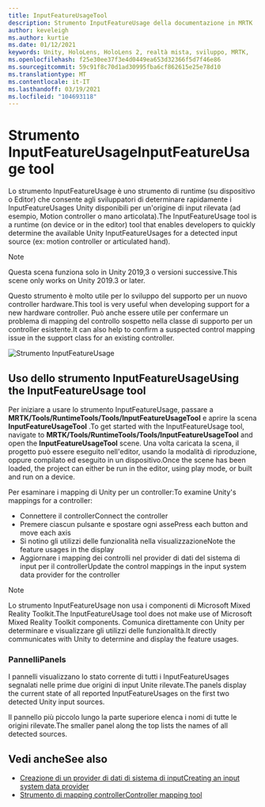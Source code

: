 ```yaml
---
title: InputFeatureUsageTool
description: Strumento InputFeatureUsage della documentazione in MRTK
author: keveleigh
ms.author: kurtie
ms.date: 01/12/2021
keywords: Unity, HoloLens, HoloLens 2, realtà mista, sviluppo, MRTK,
ms.openlocfilehash: f25e30ee37f3e4d0449ea653d32366f5d7f46e86
ms.sourcegitcommit: 59c91f8c70d1ad30995fba6cf862615e25e78d10
ms.translationtype: MT
ms.contentlocale: it-IT
ms.lasthandoff: 03/19/2021
ms.locfileid: "104693118"
---
```

# <a name="inputfeatureusage-tool"></a><span data-ttu-id="af063-104">Strumento InputFeatureUsage</span><span class="sxs-lookup"><span data-stu-id="af063-104">InputFeatureUsage tool</span></span>

<span data-ttu-id="af063-105">Lo strumento InputFeatureUsage è uno strumento di runtime (su dispositivo o Editor) che consente agli sviluppatori di determinare rapidamente i InputFeatureUsages Unity disponibili per un'origine di input rilevata (ad esempio, Motion controller o mano articolata).</span><span class="sxs-lookup"><span data-stu-id="af063-105">The InputFeatureUsage tool is a runtime (on device or in the editor) tool that enables developers to quickly determine the available Unity InputFeatureUsages for a detected input source (ex: motion controller or articulated hand).</span></span>

> [!NOTE]
> <span data-ttu-id="af063-106">Questa scena funziona solo in Unity 2019,3 o versioni successive.</span><span class="sxs-lookup"><span data-stu-id="af063-106">This scene only works on Unity 2019.3 or later.</span></span>

<span data-ttu-id="af063-107">Questo strumento è molto utile per lo sviluppo del supporto per un nuovo controller hardware.</span><span class="sxs-lookup"><span data-stu-id="af063-107">This tool is very useful when developing support for a new hardware controller.</span></span> <span data-ttu-id="af063-108">Può anche essere utile per confermare un problema di mapping del controllo sospetto nella classe di supporto per un controller esistente.</span><span class="sxs-lookup"><span data-stu-id="af063-108">It can also help to confirm a suspected control mapping issue in the support class for an existing controller.</span></span>

![Strumento InputFeatureUsage](../images/controller-mapping-tool/InputFeatureUsages.png)

## <a name="using-the-inputfeatureusage-tool"></a><span data-ttu-id="af063-110">Uso dello strumento InputFeatureUsage</span><span class="sxs-lookup"><span data-stu-id="af063-110">Using the InputFeatureUsage tool</span></span>

<span data-ttu-id="af063-111">Per iniziare a usare lo strumento InputFeatureUsage, passare a **MRTK/Tools/RuntimeTools/Tools/InputFeatureUsageTool** e aprire la scena **InputFeatureUsageTool** .</span><span class="sxs-lookup"><span data-stu-id="af063-111">To get started with the InputFeatureUsage tool, navigate to **MRTK/Tools/RuntimeTools/Tools/InputFeatureUsageTool** and open the **InputFeatureUsageTool** scene.</span></span> <span data-ttu-id="af063-112">Una volta caricata la scena, il progetto può essere eseguito nell'editor, usando la modalità di riproduzione, oppure compilato ed eseguito in un dispositivo.</span><span class="sxs-lookup"><span data-stu-id="af063-112">Once the scene has been loaded, the project can either be run in the editor, using play mode, or built and run on a device.</span></span>

<span data-ttu-id="af063-113">Per esaminare i mapping di Unity per un controller:</span><span class="sxs-lookup"><span data-stu-id="af063-113">To examine Unity's mappings for a controller:</span></span>

- <span data-ttu-id="af063-114">Connettere il controller</span><span class="sxs-lookup"><span data-stu-id="af063-114">Connect the controller</span></span>
- <span data-ttu-id="af063-115">Premere ciascun pulsante e spostare ogni asse</span><span class="sxs-lookup"><span data-stu-id="af063-115">Press each button and move each axis</span></span>
- <span data-ttu-id="af063-116">Si notino gli utilizzi delle funzionalità nella visualizzazione</span><span class="sxs-lookup"><span data-stu-id="af063-116">Note the feature usages in the display</span></span>
- <span data-ttu-id="af063-117">Aggiornare i mapping dei controlli nel provider di dati del sistema di input per il controller</span><span class="sxs-lookup"><span data-stu-id="af063-117">Update the control mappings in the input system data provider for the controller</span></span>

> [!NOTE]
> <span data-ttu-id="af063-118">Lo strumento InputFeatureUsage non usa i componenti di Microsoft Mixed Reality Toolkit.</span><span class="sxs-lookup"><span data-stu-id="af063-118">The InputFeatureUsage tool does not make use of Microsoft Mixed Reality Toolkit components.</span></span> <span data-ttu-id="af063-119">Comunica direttamente con Unity per determinare e visualizzare gli utilizzi delle funzionalità.</span><span class="sxs-lookup"><span data-stu-id="af063-119">It directly communicates with Unity to determine and display the feature usages.</span></span>

### <a name="panels"></a><span data-ttu-id="af063-120">Pannelli</span><span class="sxs-lookup"><span data-stu-id="af063-120">Panels</span></span>

<span data-ttu-id="af063-121">I pannelli visualizzano lo stato corrente di tutti i InputFeatureUsages segnalati nelle prime due origini di input Unite rilevate.</span><span class="sxs-lookup"><span data-stu-id="af063-121">The panels display the current state of all reported InputFeatureUsages on the first two detected Unity input sources.</span></span>

<span data-ttu-id="af063-122">Il pannello più piccolo lungo la parte superiore elenca i nomi di tutte le origini rilevate.</span><span class="sxs-lookup"><span data-stu-id="af063-122">The smaller panel along the top lists the names of all detected sources.</span></span>

## <a name="see-also"></a><span data-ttu-id="af063-123">Vedi anche</span><span class="sxs-lookup"><span data-stu-id="af063-123">See also</span></span>

- [<span data-ttu-id="af063-124">Creazione di un provider di dati di sistema di input</span><span class="sxs-lookup"><span data-stu-id="af063-124">Creating an input system data provider</span></span>](../input/create-data-provider.md)
- [<span data-ttu-id="af063-125">Strumento di mapping controller</span><span class="sxs-lookup"><span data-stu-id="af063-125">Controller mapping tool</span></span>](controller-mapping-tool.md)
